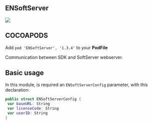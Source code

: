 ## ENSoftServer

![](https://badgen.net/badge/stable/1.3.4/blue)

## COCOAPODS

Add `pod 'ENSoftServer', '1.3.4'` to your **PodFile**

Communication between SDK and SoftServer webserver.

## Basic usage

In this module, is required an `ENSoftServerConfig` parameter, with this declaration:

```swift
public struct ENSoftServerConfig {
 var baseURL: String
 var licenseCode: String
 var userID: String
}
```
